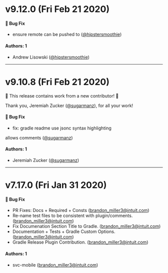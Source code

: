 # v9.12.0 (Fri Feb 21 2020)

#### 🐛  Bug Fix

- ensure remote can be pushed to  ([@hipstersmoothie](https://github.com/hipstersmoothie))

#### Authors: 1

- Andrew Lisowski ([@hipstersmoothie](https://github.com/hipstersmoothie))

---

# v9.10.8 (Fri Feb 21 2020)

:tada: This release contains work from a new contributor! :tada:

Thank you, Jeremiah Zucker ([@sugarmanz](https://github.com/sugarmanz)), for all your work!

#### 🐛  Bug Fix

- fix: gradle readme use jsonc syntax highlighting

allows comments  ([@sugarmanz](https://github.com/sugarmanz))

#### Authors: 1

- Jeremiah Zucker ([@sugarmanz](https://github.com/sugarmanz))

---

# v7.17.0 (Fri Jan 31 2020)

#### 🐛  Bug Fix

- PR Fixes: Docs + Required + Consts  (brandon_miller3@intuit.com)
- Re-name test files to be consistent with plugin/comments.  (brandon_miller3@intuit.com)
- Fix Documenation Section Title to Gradle.  (brandon_miller3@intuit.com)
- Documentation + Tests + Gradle Custom Options.  (brandon_miller3@intuit.com)
- Gradle Release Plugin Contribution.  (brandon_miller3@intuit.com)

#### Authors: 1

- svc-mobile (brandon_miller3@intuit.com)